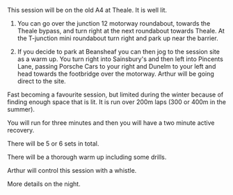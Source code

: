 This session will be on the old A4 at Theale. It is well lit.
  
 1. You can go over the junction 12 motorway roundabout, towards the Theale
bypass, and turn right at the next roundabout towards Theale. At the
T-junction mini roundabout turn right and park up near the barrier.
  
 2. If you decide to park at Beansheaf you can then jog to the session site
as a warm up. You turn right into Sainsbury's and then left into Pincents
Lane, passing Porsche Cars to your right and Dunelm to your left and head
towards the footbridge over the motorway. Arthur will be going direct to
the site.
  
Fast becoming a favourite session, but limited during the winter because
of finding enough space that is lit. It is run over 200m laps (300 or 400m
in the summer).
  
You will run for three minutes and then you will have a two minute active
recovery.

There will be 5 or 6 sets in total.
  
There will be a thorough warm up including some drills.

Arthur will control this session with a whistle.

More details on the night.